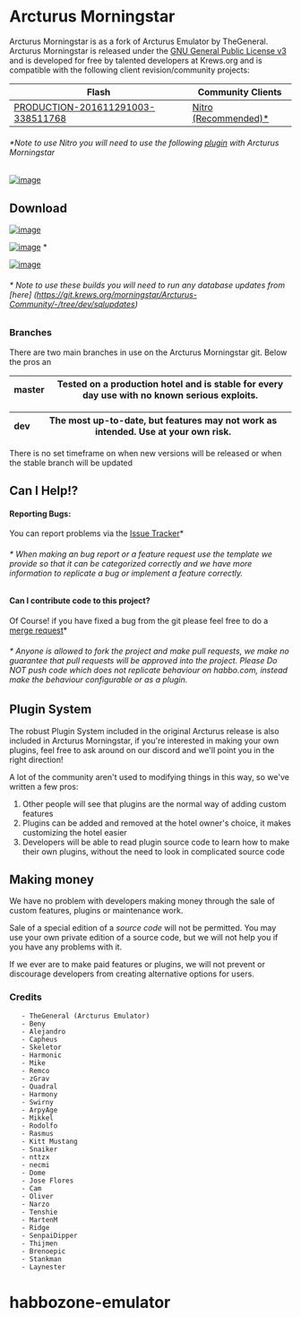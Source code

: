 # Arcturus Morningstar #

Arcturus Morningstar is as a fork of Arcturus Emulator by TheGeneral. Arcturus Morningstar is released under the [GNU General Public License v3](https://www.gnu.org/licenses/gpl-3.0.txt) and is developed for free by talented developers at Krews.org and is compatible with the following client revision/community projects:


| Flash | Community Clients |
| ------------- | ------------- |
| [PRODUCTION-201611291003-338511768](https://git.krews.org/morningstar/apollyon/uploads/dc669a26613bf2356e48eb653734ab29/patched-habbo.swf) | [Nitro (Recommended)*](https://github.com/billsonnn/nitro-react) |
 
###### *Note to use Nitro you will need to use the following [plugin](https://github.com/dank074/ms-websockets) with Arcturus Morningstar #######





[![image](https://img.shields.io/discord/557240155040251905?style=for-the-badge&logo=discord&color=7289DA&label=KREWS&logoColor=fff)](https://discord.gg/BzfFsTp)

## Download ##
[![image](https://img.shields.io/badge/STABLE%20RELEASES-3.5.1-success.svg?style=for-the-badge&logo=appveyor)](https://git.krews.org/morningstar/Arcturus-Community/-/releases)

[![image](https://img.shields.io/badge/DEVELOPER%20BUILDS-4.0-red.svg?style=for-the-badge&logo=appveyor)](https://git.krews.org/morningstar/Arcturus-Community/-/jobs) *

[![image](https://img.shields.io/badge/RECOMMENDED%20PLUGINS-blue.svg?style=for-the-badge&logo=)](https://git.krews.org/morningstar/archive) 

###### * Note to use these builds you will need to run any database updates from [here] (https://git.krews.org/morningstar/Arcturus-Community/-/tree/dev/sqlupdates) #######


### Branches ###
There are two main branches in use on the Arcturus Morningstar git. Below the pros an

| master | Tested on a production hotel and is stable for every day use with no known serious exploits. |
| ------------- | ------------- |

| dev | The most up-to-date, but features may not work as intended. Use at your own risk. |
| ------------- | ------------- |




There is no set timeframe on when new versions will be released or when the stable branch will be updated


## Can I Help!? ##
#### Reporting Bugs: ####
You can report problems via the [Issue Tracker](https://git.krews.org/morningstar/Arcturus-Community/issues)*
###### * When making an bug report or a feature request use the template we provide so that it can be categorized correctly and we have more information to replicate a bug or implement a feature correctly. ######
#### Can I contribute code to this project? ####
Of Course! if you have fixed a bug from the git please feel free to do a [merge request](https://git.krews.org/morningstar/Arcturus-Community/issues)*
###### * Anyone is allowed to fork the project and make pull requests, we make no guarantee that pull requests will be approved into the project. Please Do NOT push code which does not replicate behaviour on habbo.com, instead make the behaviour configurable or as a plugin. ######



## Plugin System ##
The robust Plugin System included in the original Arcturus release is also included in Arcturus Morningstar, if you're interested in making your own plugins, feel free to ask around on our discord and we'll point you in the right direction! 

A lot of the community aren't used to modifying things in this way, so we've written a few pros:
1. Other people will see that plugins are the normal way of adding custom features
2. Plugins can be added and removed at the hotel owner's choice, it makes customizing the hotel easier
3. Developers will be able to read plugin source code to learn how to make their own plugins, without the need to look in complicated source code

## Making money ##
We have no problem with developers making money through the sale of custom features, plugins or maintenance work.

Sale of a special edition of a *source code* will not be permitted. You may use your own private edition of a source code, but we will not help you if you have any problems with it.

If we ever are to make paid features or plugins, we will not prevent or discourage developers from creating alternative options for users.






### Credits ###
    
       - TheGeneral (Arcturus Emulator)
       - Beny 
       - Alejandro
       - Capheus
       - Skeletor
       - Harmonic
       - Mike
       - Remco
       - zGrav
       - Quadral
       - Harmony
       - Swirny
       - ArpyAge
       - Mikkel
       - Rodolfo
       - Rasmus
       - Kitt Mustang
       - Snaiker
       - nttzx
       - necmi
       - Dome
       - Jose Flores
       - Cam
       - Oliver
       - Narzo
       - Tenshie
       - MartenM
       - Ridge
       - SenpaiDipper
       - Thijmen
       - Brenoepic
       - Stankman
       - Laynester


    



# habbozone-emulator
